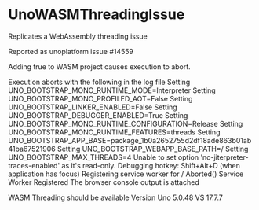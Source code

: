 # UnoWASMThreadingIssue
Replicates a WebAssembly threading issue

Reported as unoplatform issue #14559

Adding <WasmShellEnableThreads>true</WasmShellEnableThreads> to WASM project causes execution to abort.

Execution aborts with the following in the log file
Setting UNO_BOOTSTRAP_MONO_RUNTIME_MODE=Interpreter
Setting UNO_BOOTSTRAP_MONO_PROFILED_AOT=False
Setting UNO_BOOTSTRAP_LINKER_ENABLED=False
Setting UNO_BOOTSTRAP_DEBUGGER_ENABLED=True
Setting UNO_BOOTSTRAP_MONO_RUNTIME_CONFIGURATION=Release
Setting UNO_BOOTSTRAP_MONO_RUNTIME_FEATURES=threads
Setting UNO_BOOTSTRAP_APP_BASE=package_1b0a2652755d2df18ade863b01ab41ba67521906
Setting UNO_BOOTSTRAP_WEBAPP_BASE_PATH=/
Setting UNO_BOOTSTRAP_MAX_THREADS=4
Unable to set option 'no-jiterpreter-traces-enabled' as it's read-only.
Debugging hotkey: Shift+Alt+D (when application has focus)
Registering service worker for /
Aborted()
Service Worker Registered
The browser console output is attached

WASM Threading should be available
Version Uno 5.0.48
VS 17.7.7




